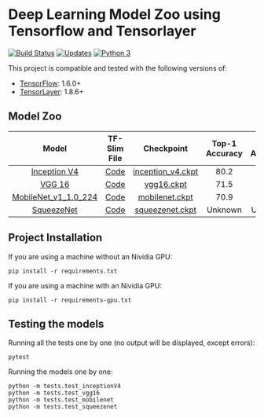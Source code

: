 # Deep Learning Model Zoo using Tensorflow and Tensorlayer

[![Build Status](https://travis-ci.org/DEKHTIARJonathan/TensorFlow-TensorLayer-Zoo.svg?branch=master)](https://travis-ci.org/DEKHTIARJonathan/TensorFlow-TensorLayer-Zoo)
[![Updates](https://pyup.io/repos/github/DEKHTIARJonathan/TensorFlow-TensorLayer-Zoo/shield.svg)](https://pyup.io/repos/github/DEKHTIARJonathan/TensorFlow-TensorLayer-Zoo/)
[![Python 3](https://pyup.io/repos/github/DEKHTIARJonathan/TensorFlow-TensorLayer-Zoo/python-3-shield.svg)](https://pyup.io/repos/github/DEKHTIARJonathan/TensorFlow-TensorLayer-Zoo/)

This project is compatible and tested with the following versions of:
  * [TensorFlow](https://github.com/tensorflow/tensorflow): 1.6.0+
  * [TensorLayer](https://github.com/tensorlayer/tensorlayer): 1.8.6+

## Model Zoo

Model | TF-Slim File | Checkpoint | Top-1 Accuracy| Top-5 Accuracy |
:----:|:------------:|:----------:|:-------:|:--------:|
[Inception V4](https://arxiv.org/abs/1602.07261)|[Code](https://github.com/DEKHTIARJonathan/TensorFlow-TensorLayer-Zoo/blob/master/models/inceptionV4.py)|[inception_v4.ckpt](https://github.com/DEKHTIARJonathan/TensorFlow-TensorLayer-Zoo/raw/master/weights/inception_v4.ckpt)|80.2|95.2|
[VGG 16](https://arxiv.org/abs/1409.1556)|[Code](https://github.com/DEKHTIARJonathan/TensorFlow-TensorLayer-Zoo/blob/master/models/vgg16.py)|[vgg16.ckpt](https://github.com/DEKHTIARJonathan/TensorFlow-TensorLayer-Zoo/raw/master/weights/vgg16.ckpt)|71.5|89.8|
[MobileNet_v1_1.0_224](https://arxiv.org/abs/1704.04861)|[Code](https://github.com/DEKHTIARJonathan/TensorFlow-TensorLayer-Zoo/blob/master/models/mobilenet.py)|[mobilenet.ckpt](https://github.com/DEKHTIARJonathan/TensorFlow-TensorLayer-Zoo/raw/master/weights/mobilenet.ckpt)|70.9|89.9|
[SqueezeNet](https://arxiv.org/abs/1602.07360)|[Code](https://github.com/DEKHTIARJonathan/TensorFlow-TensorLayer-Zoo/blob/master/models/squeezenet.py)|[squeezenet.ckpt](https://github.com/DEKHTIARJonathan/TensorFlow-TensorLayer-Zoo/raw/master/weights/squeezenet.ckpt)|Unknown|Unknown|

## Project Installation

If you are using a machine without an Nividia GPU:
```shell
pip install -r requirements.txt
```

If you are using a machine with an Nividia GPU:
```shell
pip install -r requirements-gpu.txt
```

## Testing the models

Running all the tests one by one (no output will be displayed, except errors):
```shell
pytest
```

Running the models one by one:
```shell
python -m tests.test_inceptionV4
python -m tests.test_vgg16
python -m tests.test_mobilenet
python -m tests.test_squeezenet
```
